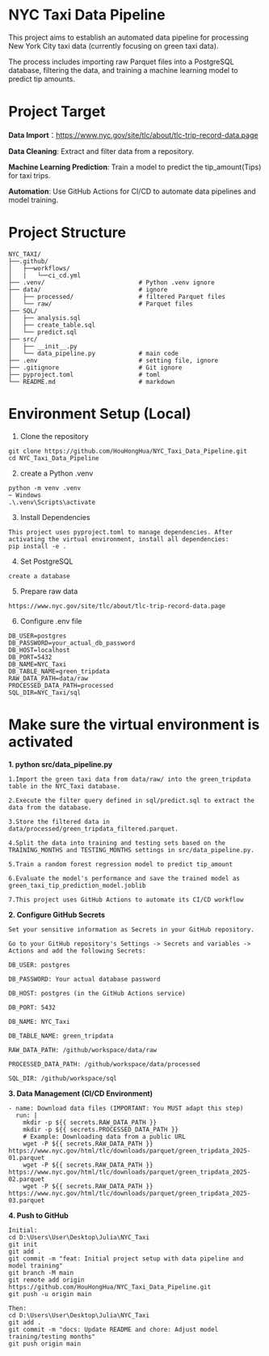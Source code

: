 # NYC Taxi Data Pipeline
This project aims to establish an automated data pipeline for processing New York City taxi data (currently focusing on green taxi data). 

The process includes importing raw Parquet files into a PostgreSQL database, filtering the data, and training a machine learning model to predict tip amounts.

# Project Target
**Data Import**：https://www.nyc.gov/site/tlc/about/tlc-trip-record-data.page

**Data Cleaning**: Extract and filter data from a repository.

**Machine Learning Prediction**: Train a model to predict the tip_amount(Tips) for taxi trips.

**Automation**: Use GitHub Actions for CI/CD to automate data pipelines and model training.

# Project Structure
```
NYC_TAXI/  
├──.github/  
│   ├──workflows/  
│   |   └──ci_cd.yml               
├── .venv/                          # Python .venv ignore
├── data/                           # ignore
│   ├── processed/                  # filtered Parquet files
│   └── raw/                        # Parquet files 
├── SQL/
│   ├── analysis.sql                
│   ├── create_table.sql            
│   └── predict.sql                 
├── src/
│   ├── __init__.py
│   └── data_pipeline.py            # main code
├── .env                            # setting file, ignore
├── .gitignore                      # Git ignore
├── pyproject.toml                  # toml
└── README.md                       # markdown
```

# Environment Setup (Local)
1. Clone the repository  
```
git clone https://github.com/HouHongHua/NYC_Taxi_Data_Pipeline.git
cd NYC_Taxi_Data_Pipeline
```
2. create a Python .venv
```
python -m venv .venv    
~ Windows  
.\.venv\Scripts\activate  
```
3. Install Dependencies
```
This project uses pyproject.toml to manage dependencies. After activating the virtual environment, install all dependencies:  
pip install -e .
```
4. Set PostgreSQL
```
create a database
```
5. Prepare raw data
```
https://www.nyc.gov/site/tlc/about/tlc-trip-record-data.page
```
6. Configure .env file
```
DB_USER=postgres
DB_PASSWORD=your_actual_db_password 
DB_HOST=localhost
DB_PORT=5432
DB_NAME=NYC_Taxi
DB_TABLE_NAME=green_tripdata
RAW_DATA_PATH=data/raw 
PROCESSED_DATA_PATH=processed 
SQL_DIR=NYC_Taxi/sql 
```

# Make sure the virtual environment is activated  
**1. python src/data_pipeline.py**

```
1.Import the green taxi data from data/raw/ into the green_tripdata table in the NYC_Taxi database.

2.Execute the filter query defined in sql/predict.sql to extract the data from the database.

3.Store the filtered data in data/processed/green_tripdata_filtered.parquet.

4.Split the data into training and testing sets based on the TRAINING_MONTHS and TESTING_MONTHS settings in src/data_pipeline.py.

5.Train a random forest regression model to predict tip_amount

6.Evaluate the model's performance and save the trained model as green_taxi_tip_prediction_model.joblib

7.This project uses GitHub Actions to automate its CI/CD workflow
```

**2. Configure GitHub Secrets**
```
Set your sensitive information as Secrets in your GitHub repository. 

Go to your GitHub repository's Settings -> Secrets and variables -> Actions and add the following Secrets:

DB_USER: postgres

DB_PASSWORD: Your actual database password

DB_HOST: postgres (in the GitHub Actions service)

DB_PORT: 5432

DB_NAME: NYC_Taxi

DB_TABLE_NAME: green_tripdata

RAW_DATA_PATH: /github/workspace/data/raw

PROCESSED_DATA_PATH: /github/workspace/data/processed

SQL_DIR: /github/workspace/sql
```

**3. Data Management (CI/CD Environment)**

    - name: Download data files (IMPORTANT: You MUST adapt this step)
      run: |
        mkdir -p ${{ secrets.RAW_DATA_PATH }}
        mkdir -p ${{ secrets.PROCESSED_DATA_PATH }}
        # Example: Downloading data from a public URL
        wget -P ${{ secrets.RAW_DATA_PATH }} https://www.nyc.gov/html/tlc/downloads/parquet/green_tripdata_2025-01.parquet
        wget -P ${{ secrets.RAW_DATA_PATH }} https://www.nyc.gov/html/tlc/downloads/parquet/green_tripdata_2025-02.parquet
        wget -P ${{ secrets.RAW_DATA_PATH }} https://www.nyc.gov/html/tlc/downloads/parquet/green_tripdata_2025-03.parquet


**4. Push to GitHub**
```
Initial:
cd D:\Users\User\Desktop\Julia\NYC_Taxi
git init
git add .
git commit -m "feat: Initial project setup with data pipeline and model training"
git branch -M main
git remote add origin https://github.com/HouHongHua/NYC_Taxi_Data_Pipeline.git
git push -u origin main
```

```
Then:
cd D:\Users\User\Desktop\Julia\NYC_Taxi
git add .
git commit -m "docs: Update README and chore: Adjust model training/testing months"
git push origin main
```

